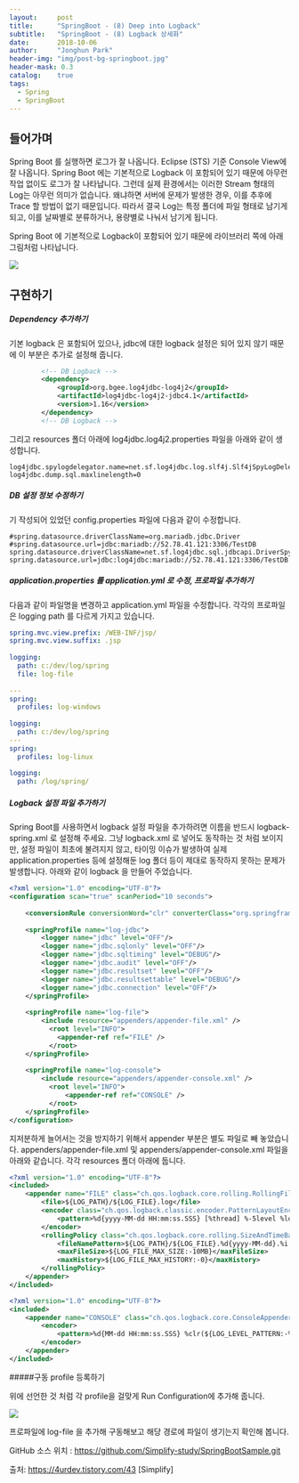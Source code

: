 ```yaml
---
layout:     post
title:      "SpringBoot - (8) Deep into Logback"
subtitle:   "SpringBoot - (8) Logback 상세화"
date:       2018-10-06
author:     "Jonghun Park"
header-img: "img/post-bg-springboot.jpg"
header-mask: 0.3
catalog:    true
tags:
  - Spring
  - SpringBoot
---
```


## 들어가며

Spring Boot 를 실행하면 로그가 잘 나옵니다. Eclipse (STS) 기준 Console View에 잘 나옵니다. Spring Boot 에는 기본적으로 Logback 이 포함되어 있기 때문에 아무런 작업 없이도 로그가 잘 나타납니다. 그런데 실제 환경에서는 이러한 Stream 형태의 Log는 아무런 의미가 없습니다. 왜냐하면 서버에 문제가 발생한 경우, 이를 추후에 Trace 할 방법이 없기 때문입니다. 따라서 결국 Log는 특정 폴더에 파일 형태로 남기게 되고, 이를 날짜별로 분류하거나, 용량별로 나눠서 남기게 됩니다. 


Spring Boot 에 기본적으로 Logback이 포함되어 있기 때문에 라이브러리 쪽에 아래 그림처럼 나타납니다. 

![](/blog/img/post/2018-10-08-spring-boot-08-deep-logback/spring-boot-08-deep-logback-00001.png)


## 구현하기

##### Dependency 추가하기

기본 logback 은 포함되어 있으나, jdbc에 대한 logback 설정은 되어 있지 않기 때문에 이 부분은 추가로 설정해 줍니다.

```xml
        <!-- DB Logback -->
        <dependency>
            <groupId>org.bgee.log4jdbc-log4j2</groupId>
            <artifactId>log4jdbc-log4j2-jdbc4.1</artifactId>
            <version>1.16</version>
        </dependency>
        <!-- DB Logback -->
```

그리고 resources 폴더 아래에 log4jdbc.log4j2.properties 파일을 아래와 같이 생성합니다. 

```properties
log4jdbc.spylogdelegator.name=net.sf.log4jdbc.log.slf4j.Slf4jSpyLogDelegator
log4jdbc.dump.sql.maxlinelength=0
```

##### DB 설정 정보 수정하기

기 작성되어 있었던 config.properties 파일에 다음과 같이 수정합니다. 

```properties
#spring.datasource.driverClassName=org.mariadb.jdbc.Driver
#spring.datasource.url=jdbc:mariadb://52.78.41.121:3306/TestDB
spring.datasource.driverClassName=net.sf.log4jdbc.sql.jdbcapi.DriverSpy
spring.datasource.url=jdbc:log4jdbc:mariadb://52.78.41.121:3306/TestDB
```

##### application.properties 를 application.yml 로 수정, 프로파일 추가하기

다음과 같이 파일명을 변경하고 application.yml 파일을 수정합니다. 각각의 프로파일은 logging path 를 다르게 가지고 있습니다.

```yml
spring.mvc.view.prefix: /WEB-INF/jsp/
spring.mvc.view.suffix: .jsp
 
logging:
  path: c:/dev/log/spring
  file: log-file  
  
---
spring:
  profiles: log-windows
  
logging:
  path: c:/dev/log/spring
---
spring:
  profiles: log-linux
  
logging:
  path: /log/spring/
```

##### Logback 설정 파일 추가하기

Spring Boot를 사용하면서 logback 설정 파일을 추가하려면 이름을 반드시 logback-spring.xml 로 설정해 주세요. 그냥 logback.xml 로 넣어도 동작하는 것 처럼 보이지만, 설정 파일이 최초에 불려지지 않고, 타이밍 이슈가 발생하여 실제 application.properties 등에 설정해둔 log 폴더 등이 제대로 동작하지 못하는 문제가 발생합니다. 아래와 같이 logback 을 만들어 주었습니다. 

```xml
<?xml version="1.0" encoding="UTF-8"?>
<configuration scan="true" scanPeriod="10 seconds">
 
    <conversionRule conversionWord="clr" converterClass="org.springframework.boot.logging.logback.ColorConverter" />
    
    <springProfile name="log-jdbc">
        <logger name="jdbc" level="OFF"/>
        <logger name="jdbc.sqlonly" level="OFF"/>
        <logger name="jdbc.sqltiming" level="DEBUG"/>
        <logger name="jdbc.audit" level="OFF"/>
        <logger name="jdbc.resultset" level="OFF"/>
        <logger name="jdbc.resultsettable" level="DEBUG"/>
        <logger name="jdbc.connection" level="OFF"/>
    </springProfile>
    
    <springProfile name="log-file">
        <include resource="appenders/appender-file.xml" />
          <root level="INFO">
            <appender-ref ref="FILE" />
          </root>
    </springProfile>
    
    <springProfile name="log-console">
        <include resource="appenders/appender-console.xml" />
          <root level="INFO">
              <appender-ref ref="CONSOLE" />
          </root>
    </springProfile>
</configuration>
```

지저분하게 늘어서는 것을 방지하기 위해서 appender 부분은 별도 파일로 빼 놓았습니다. appenders/appender-file.xml 및 appenders/appender-console.xml 파일을 아래와 같습니다. 각각 resources 폴더 아래에 둡니다.

```xml
<?xml version="1.0" encoding="UTF-8"?>
<included>
    <appender name="FILE" class="ch.qos.logback.core.rolling.RollingFileAppender">
        <file>${LOG_PATH}/${LOG_FILE}.log</file>
        <encoder class="ch.qos.logback.classic.encoder.PatternLayoutEncoder">
            <pattern>%d{yyyy-MM-dd HH:mm:ss.SSS} [%thread] %-5level %logger{36} - %msg%n</pattern>
        </encoder>
        <rollingPolicy class="ch.qos.logback.core.rolling.SizeAndTimeBasedRollingPolicy">
            <fileNamePattern>${LOG_PATH}/${LOG_FILE}.%d{yyyy-MM-dd}.%i.log</fileNamePattern>
            <maxFileSize>${LOG_FILE_MAX_SIZE:-10MB}</maxFileSize>
            <maxHistory>${LOG_FILE_MAX_HISTORY:-0}</maxHistory>
        </rollingPolicy>
    </appender>
</included>
```

```xml
<?xml version="1.0" encoding="UTF-8"?>
<included>
    <appender name="CONSOLE" class="ch.qos.logback.core.ConsoleAppender">
        <encoder>
            <pattern>%d{MM-dd HH:mm:ss.SSS} %clr(${LOG_LEVEL_PATTERN:-%5p}) [%t] %clr(%-40.40logger{39}){cyan} | %msg%n</pattern>
        </encoder>
    </appender>
</included>
```

#####구동 profile 등록하기 

위에 선언한 것 처럼 각 profile을 걸맞게 Run Configuration에 추가해 줍니다. 

![](/blog/img/post/2018-10-08-spring-boot-08-deep-logback/spring-boot-08-deep-logback-00002.png)

프로파일에 log-file 을 추가해 구동해보고 해당 경로에 파일이 생기는지 확인해 봅니다.








GitHub 소스 위치 : https://github.com/Simplify-study/SpringBootSample.git

출처: https://4urdev.tistory.com/43 [Simplify]
